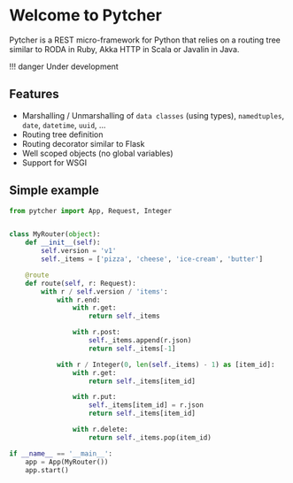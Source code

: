# Welcome to Pytcher

Pytcher is a REST micro-framework for Python that relies on a routing tree
similar to RODA in Ruby, Akka HTTP in Scala or Javalin in Java.

!!! danger
    Under development

## Features

- Marshalling / Unmarshalling of `data classes` (using types), `namedtuples`, `date`, `datetime`, `uuid`, ...   
- Routing tree definition
- Routing decorator similar to Flask
- Well scoped objects (no global variables)
- Support for WSGI

## Simple example
```python
from pytcher import App, Request, Integer


class MyRouter(object):
    def __init__(self):
        self.version = 'v1'
        self._items = ['pizza', 'cheese', 'ice-cream', 'butter']

    @route
    def route(self, r: Request):
        with r / self.version / 'items':
            with r.end:
                with r.get:
                    return self._items

                with r.post:
                    self._items.append(r.json)
                    return self._items[-1]

            with r / Integer(0, len(self._items) - 1) as [item_id]:
                with r.get:
                    return self._items[item_id]

                with r.put:
                    self._items[item_id] = r.json
                    return self._items[item_id]

                with r.delete:
                    return self._items.pop(item_id)

if __name__ == '__main__':
    app = App(MyRouter())
    app.start()
```
